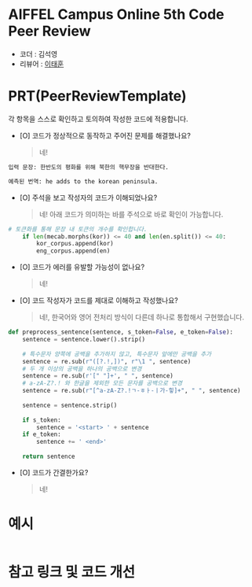 # AIFFEL Campus Online 5th Code Peer Review
- 코더 : 김석영
- 리뷰어 : [이태훈](https://www.naver.com)

# PRT(PeerReviewTemplate) 
각 항목을 스스로 확인하고 토의하여 작성한 코드에 적용합니다.

- [O] 코드가 정상적으로 동작하고 주어진 문제를 해결했나요?
  > 네!

```python
입력 문장: 한반도의 평화를 위해 북한의 핵무장을 반대한다.

예측된 번역: he adds to the korean peninsula.

```


- [O] 주석을 보고 작성자의 코드가 이해되었나요?
  > 네! 아래 코드가 의미하는 바를 주석으로 바로 확인이 가능합니다.

```python
# 토큰화를 통해 문장 내 토큰의 개수를 확인합니다.
    if len(mecab.morphs(kor)) <= 40 and len(en.split()) <= 40:
        kor_corpus.append(kor)
        eng_corpus.append(en)
```

- [O] 코드가 에러를 유발할 가능성이 없나요?
  > 네!
- [O] 코드 작성자가 코드를 제대로 이해하고 작성했나요?
  > 네!, 한국어와 영어 전처리 방식이 다른데 하나로 통합해서 구현했습니다.

```python
def preprocess_sentence(sentence, s_token=False, e_token=False):
    sentence = sentence.lower().strip()
    
    # 특수문자 양쪽에 공백을 추가하지 않고, 특수문자 앞에만 공백을 추가
    sentence = re.sub(r"([?.!,])", r"\1 ", sentence)
    # 두 개 이상의 공백을 하나의 공백으로 변경
    sentence = re.sub(r'[" "]+', " ", sentence)
    # a-zA-Z?.! 와 한글을 제외한 모든 문자를 공백으로 변경
    sentence = re.sub(r"[^a-zA-Z?.!ㄱ-ㅎㅏ-ㅣ가-힣]+", " ", sentence)
    
    sentence = sentence.strip()
    
    if s_token:
        sentence = '<start> ' + sentence
    if e_token:
        sentence += ' <end>'
    
    return sentence
```

- [O] 코드가 간결한가요?
  > 네!

# 예시
```python

```

# 참고 링크 및 코드 개선

```python

```

